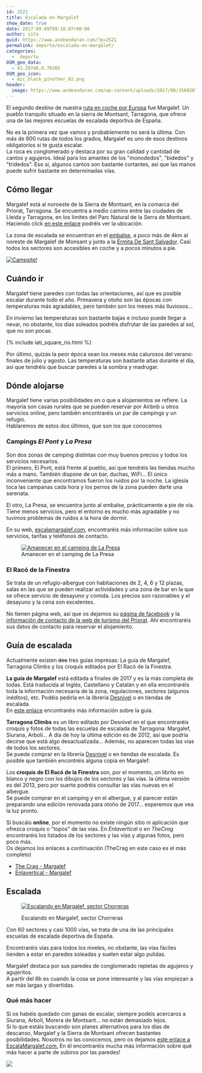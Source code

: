 ```yaml
---
id: 2521
title: Escalada en Margalef
show_date: true
date: 2017-09-09T09:18:07+00:00
author: sito
guid: https://www.andeandaran.com/?p=2521
permalink: deporte/escalada-en-margalef/
categories:
  -  deporte
OSM_geo_data:
  - 41.29748,0.78365
OSM_geo_icon:
  - mic_black_pinother_02.png
header:
  image: https://www.andeandaran.com/wp-content/uploads/2017/08/35602075162_df8676af03_k.jpg
---
```


  El segundo destino de nuestra <a href="https://www.andeandaran.com/viajes/ruta-coche-espana-francia-italia/">ruta en coche por Europa</a> fue Margalef. Un pueblo tranquilo situado en la sierra de Montsant, Tarragona, que ofrece una de las mejores escuelas de escalada deportiva de España.



  No es la primera vez que vamos y probablemente no será la última. Con más de 900 rutas de todos los grados, Margalef es uno de esos destinos obligatorios si te gusta escalar.<br /> La roca es conglomerado y destaca por su gran calidad y cantidad de cantos y agujeros.  Ideal para los amantes de los "monodedos", "bidedos" y "tridedos". Eso si, algunos cantos son bastante cortantes, así que las manos puede sufrir bastante en determinadas vías.<!--more-->




## Cómo llegar


  Margalef está al noroeste de la Sierra de Montsant, en la comarca del Priorat, Tarragona. Se encuentra a medio camino entre las ciudades de Lleida y Tarragona, en los límites del Parc Natural de la Serra de Montsant. Haciendo click <a href="https://www.google.es/maps/place/43371+Margalef+de+Montsant,+Tarragona/@41.2850002,0.7518995,18z/data=!3m1!4b1!4m5!3m4!1s0x12a6d2a9d954fc53:0x13e1365b67b302e0!8m2!3d41.2848324!4d0.7534295">en este enlace</a> podréis ver la ubicación.



  La zona de escalada se encuentran en el <a href="https://www.google.es/maps/place/Margalef+Presa+Bivac/@41.2907414,0.7732655,15z/data=!4m5!3m4!1s0x0:0xdc9ef62a664a3114!8m2!3d41.2979607!4d0.7847956">embalse</a>, a poco más de 4km al noreste de Margalef de Monsant y junto a la <a href="https://www.google.es/maps/place/Ermita+De+Sant+Salvador/@41.276869,0.7717913,15.12z/data=!4m5!3m4!1s0x0:0x23aacbc6ec10da5b!8m2!3d41.2749844!4d0.7775053">Ermita De Sant Salvador</a>. Casi todos los sectores son accesibles en coche y a pocos minutos a pie.


<a title="Campsite!" href="https://www.flickr.com/photos/sitoo/35757502685/in/dateposted/"><img class="aligncenter" src="https://farm5.staticflickr.com/4288/35757502685_0bdd13d0b1_z.jpg" alt="Campsite!" /></a>

## Cuándo ir



  Margalef tiene paredes con todas las orientaciones, así que es posible escalar durante todo el año. Primavera y otoño son las épocas con temperaturas más agradables, pero también son los meses más lluviosos...



  En invierno las temperaturas son bastante bajas e incluso puede llegar a nevar, no obstante, los días soleados podréis disfrutar de las paredes al sol, que no son pocas.


{% include iati_square_rio.html %}


  Por último, quizás la peor época sean los meses más calurosos del verano: finales de julio y agosto. Las temperaturas son bastante altas durante el día, así que tendréis que buscar paredes a la sombra y madrugar.


## Dónde alojarse



  Margalef tiene varias posibilidades en o que a alojamientos se refiere. La mayoría son casas rurales que se pueden reservar por Airbnb u otros servicios online, pero también encontraréis un par de campings y un refugio.<br /> Hablaremos de estos dos últimos, que son los que conocemos


### Campings <em>El Pont</em> y <em>La Presa</em>



  Son dos zonas de camping distintas con muy buenos precios y todos los servicios necesarios.<br /> El primero, El Pont, está frente al pueblo, así que tendréis las tiendas mucho más a mano. También dispone de un bar, duchas, WiFi... El único inconveniente que encontramos fueron los ruidos por la noche. La iglesia toca las campanas cada hora y los perros de la zona pueden darte una serenata.



  El otro, La Presa, se encuentra junto al embalse, prácticamente a pie de vía. Tiene menos servicios, pero el entorno es mucho más agradable y no tuvimos problemas de ruidos a la hora de dormir.



  En su web, <a href="http://www.escaladamargalef.com/on_dormir_margalef.asp?op=dormir&idioma=ES">escalamargalef.com</a>, encontraréis más información sobre sus servicios, tarifas y teléfonos de contacto.

<figure>
<a title="take time to rest" href="https://www.flickr.com/photos/sitoo/35873841134/" data-flickr-embed="true"><img src="https://farm5.staticflickr.com/4374/35873841134_42cd9cb309_z.jpg" alt="Amanecer en el camping de La Presa" /></a><figcaption class="wp-caption-text">Amanecer en el camping de La Presa</figcaption></figure> 

### El Racó de la Finestra



  Se trata de un refugio-albergue con habitaciones de 2, 4, 6 y 12 plazas, salas en las que se pueden realizar actividades y una zona de bar en la que se ofrece servicio de desayuno y comida. Los precios son razonables y el desayuno y la cena son excelentes.



  No tienen página web, así que os dejamos su <a href="https://www.facebook.com/pg/MargalefElRacodelaFinestra/about/?ref=page_internal">página de facebook</a> y la <a href="http://www.turismepriorat.org/es/organizate/alojamientos/el-racó-de-la-finestra">información de contacto de la web de turismo del Priorat</a>. Ahí encontraréis sus datos de contacto para reservar el alojamiento.


## Guía de escalada



  Actualmente existen <del>dos</del> tres guías impresas: La guía de Margalef, Tarragona Climbs y los croquis editados por El Racó de la Finestra.


**La guía de Margalef** está editada a finales de 2017 y es la más completa de todas. Está traducida al Inglés, Castellano y Catalán y en ella encontraréis toda la información necesaria de la zona, regulaciones, sectores (algunos inéditos), etc. Podéis pedirla en la librería <a href="https://www.libreriadesnivel.com/libros/margalef-guia-descalada/9788461795536/" target="_blank" rel="noopener">Desnivel</a> o en tiendas de escalada.  
En <a href="http://woguclimbing.com/nueva-guia-escalada-deportiva-margalef/" target="_blank" rel="noopener">este enlace</a> encontraréis más información sobre la guía.


  <strong>Tarragona Climbs</strong> es un libro editado por Desnivel en el que encontraréis croquis y fotos de todas las escuelas de escalada de Tarragona: Margalef, Siurana, Arbolí... A día de hoy la última edición es de 2012, así que podría decirse que está algo desactualizada... Además, no aparecen todas las vías de todos los sectores.<br /> Se puede comprar en la librería <a href="https://www.libreriadesnivel.com/libros/tarragona-climbs/9780956700612/">Desnivel</a> o en tiendas de escalada. Es posible que también encontréis alguna copia en Margalef.


<!-- Start shortcoder -->

<!-- andeandaran - adaptable 1 -->

<!-- End shortcoder v4.0.3-->


  Los<strong> croquis de El Racó de la Finestra</strong> son, por el momento, un librito en blanco y negro con los dibujos de los sectores y las vías. la última versión es del 2013, pero por suerte podréis consultar las vías nuevas en el albergue.<br /> Se puede comprar en el camping y en el albergue, y al parecer están preparando una edición renovada para otoño de 2017... esperemos que vea la luz pronto.



  Si buscáis <strong>online</strong>, por el momento no existe ningún sitio ni aplicación que ofrezca croquis o "topos" de las vías. En <em>Enlavertical</em> o en <em>TheCrag</em> encontraréis los listados de los sectores y las vías y algunas fotos, pero poco más.<br /> Os dejamos los enlaces a continuación (TheCrag en este caso es el más completo)


<ul>
  <li>
    <a href="https://www.thecrag.com/climbing/spain/margalef">The Crag - Margalef</a>
  </li>
  <li>
    <a href="http://www.enlavertical.com/escuelas/view/68">Enlavertical - Margalef</a>
  </li>
</ul>

##  Escalada
<figure style="width: 349px" class="wp-caption alignleft">

<a title="Escalando en Margalef @Tarragona" href="https://www.flickr.com/photos/sitoo/15544840309/" data-flickr-embed="true"><img src="https://farm8.staticflickr.com/7512/15544840309_bd40e256d0_z.jpg" alt="Escalando en Margalef, sector Chorreras" /></a><figcaption class="wp-caption-text">Escalando en Margalef, sector Chorreras</figcaption></figure> 


  Con 60 sectores y casi 1000 vías, se trata de una de las principales escuelas de escalada deportiva de España.



  Encontraréis vías para todos los niveles, no obstante, las vías fáciles tienden a estar en paredes soleadas y suelen estar algo pulidas.



  Margalef destaca por sus paredes de conglomerado repletas de agujeros y agujeritos.<br /> A partir del 6b es cuando la cosa se pone interesante y las vías empiezan a ser más largas y divertidas.


### Qué más hacer



  Si os habéis quedado con ganas de escalar, siempre podéis acercaros a Siurana, Arbolí, Morera de Montsant... no están demasiado lejos.<br /> Si lo que estáis buscando son planes alternativos para los días de descanso, Margalef y la Sierra de Montsant ofrecen bastantes posibilidades. Nosotros no las conocemos, pero os dejamos <a href="http://www.escaladamargalef.com/el_poble_margalef.asp?op=margalef&idioma=ES">este enlace a EscalaMargalef.com.</a> En él encontraréis mucha más información sobre qué más hacer a parte de subiros por las paredes!


<img class="alignright size-large wp-image-2534" src="https://www.andeandaran.com/wp-content/uploads/2017/09/IMG_6146.jpg" /> 
